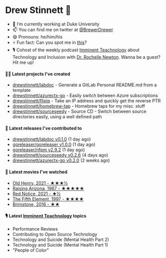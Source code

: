 
# Drew Stinnett 👋

- 🔭 I’m currently working at Duke University
- 📫 You can find me on twitter at [@BrewerDrewer](https://twitter.com/BrewerDrewer)
- 😄 Pronouns: he/him/his
- ⚡ Fun fact: Can you spot me in [this](https://www.youtube.com/watch?v=oL9WnB0qHBA)?
- 🎙 Cohost of the weekly podcast [Imminent Teachnology](https://podcast.imminentteachnology.com/) about Technology and Inclusion with [Dr. Rochelle Newton](https://www.linkedin.com/in/drrochellenewton/). Wanna be a guest? Hit me up!

#### 👨‍💻 Latest projects I've created
- [drewstinnett/labdoc](https://github.com/drewstinnett/labdoc) - Generate a GitLab Personal README.md from a template
- [drewstinnett/azurectx-go](https://github.com/drewstinnett/azurectx-go) - Easily switch between Azure subscriptions
- [drewstinnett/flipip](https://github.com/drewstinnett/flipip) - Take an IP address and quickly get the reverse PTR
- [drewstinnett/homebrew-tap](https://github.com/drewstinnett/homebrew-tap) - Homebrew taps for my misc. stuff
- [drewstinnett/sourceseedy](https://github.com/drewstinnett/sourceseedy) - Source CD - Switch between source directories easily, using a well defined path

#### 🚀 Latest releases I've contributed to
- [drewstinnett/labdoc v0.1.0](https://github.com/drewstinnett/labdoc/releases/tag/v0.1.0) (1 day ago)
- [goreleaser/goreleaser v1.0.0](https://github.com/goreleaser/goreleaser/releases/tag/v1.0.0) (1 day ago)
- [goreleaser/nfpm v2.9.2](https://github.com/goreleaser/nfpm/releases/tag/v2.9.2) (1 day ago)
- [drewstinnett/sourceseedy v0.2.6](https://github.com/drewstinnett/sourceseedy/releases/tag/v0.2.6) (4 days ago)
- [drewstinnett/azurectx-go v0.2.0](https://github.com/drewstinnett/azurectx-go/releases/tag/v0.2.0) (2 weeks ago)

#### 🍿 Latest movies I've watched
- [Old Henry, 2021 - ★★★½](https://letterboxd.com/mondodrew/film/old-henry/)
- [Raising Arizona, 1987 - ★★★★★](https://letterboxd.com/mondodrew/film/raising-arizona/)
- [Red Notice, 2021 - ★½](https://letterboxd.com/mondodrew/film/red-notice/)
- [The Fifth Element, 1997 - ★★★★](https://letterboxd.com/mondodrew/film/the-fifth-element/)
- [Brimstone, 2016 - ★★](https://letterboxd.com/mondodrew/film/brimstone-2016/)

#### 🎙 Latest [Imminent Teachnology](https://podcast.imminentteachnology.com/) topics
- Performance Reviews
- Contributing to Open Source Technology
- Technology and Suicide (Mental Health Part 2)
- Technology and Suicide (Mental Health Part 1)
- &#34;People of Color&#34;